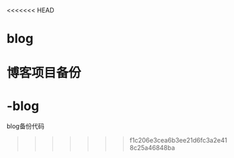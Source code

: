<<<<<<< HEAD
# blog
博客项目备份
=======
# -blog
blog备份代码
>>>>>>> f1c206e3cea6b3ee21d6fc3a2e418c25a46848ba
